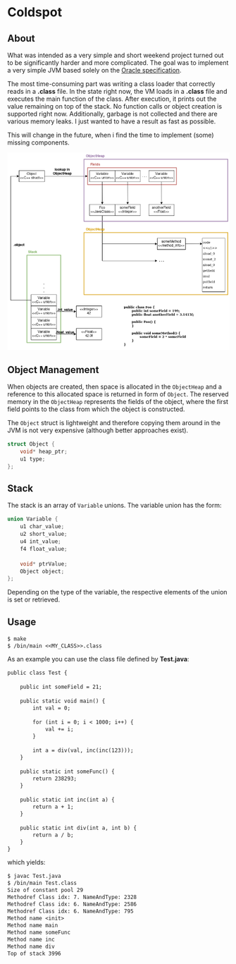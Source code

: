 # Coldspot

## About

What was intended as a very simple and short weekend project turned out to be significantly harder and more complicated. The goal was to implement a very simple JVM based solely on the [Oracle specification](https://docs.oracle.com/javase/specs/jvms/se14/html/index.html).

The most time-consuming part was writing a class loader that correctly reads in a **.class** file. In the state right now, the VM loads in a **.class** file and executes the main function of the class. After execution, it prints out the value remaining on top of the stack. No function calls or object creation is supported right now. Additionally, garbage is not collected and there are various memory leaks. I just wanted to have a result as fast as possible.

This will change in the future, when i find the time to implement (some) missing components.


![JVM Internals](imgs/jvm_internals.png)


## Object Management

When objects are created, then space is allocated in the ```ObjectHeap``` and a reference to
this allocated space is returned in form of ```Object```. The reserved memory in the ```ObjectHeap``` represents the fields
of the object, where the first field points to the class from which the object is constructed.

The ```Object``` struct is lightweight and therefore copying them around in the JVM is not
very expensive (although better approaches exist).

```c++
struct Object {
    void* heap_ptr;
    u1 type;
};
```

## Stack

The stack is an array of ```Variable``` unions. The variable union has the form:

```c++
union Variable {
    u1 char_value;
    u2 short_value;
    u4 int_value;
    f4 float_value;
    
    void* ptrValue;
    Object object;
};
```

Depending on the type of the variable, the respective elements of the union is set or retrieved.


## Usage

```
$ make
$ /bin/main <<MY_CLASS>>.class
```

As an example you can use the class file defined by **Test.java**:

```
public class Test {

	public int someField = 21;

	public static void main() {
		int val = 0;

		for (int i = 0; i < 1000; i++) {
			val += i;
		}

		int a = div(val, inc(inc(123)));
	}

	public static int someFunc() {
		return 238293;
	}

	public static int inc(int a) {
		return a + 1;
	}

	public static int div(int a, int b) {
		return a / b;
	}
}
```

which yields:

```
$ javac Test.java
$ /bin/main Test.class
Size of constant pool 29
Methodref Class idx: 7. NameAndType: 2328
Methodref Class idx: 6. NameAndType: 2586
Methodref Class idx: 6. NameAndType: 795
Method name <init>
Method name main
Method name someFunc
Method name inc
Method name div
Top of stack 3996
```